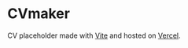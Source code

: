 # CVmaker

CV placeholder made with [Vite](https://vitejs.dev/) and hosted on [Vercel](https://vercel.com/).
